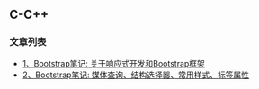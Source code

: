 C-C++
---

### 文章列表

- [1、Bootstrap笔记: 关于响应式开发和Bootstrap框架](./contents/1.md)
- [2、Bootstrap笔记: 媒体查询、结构选择器、常用样式、标签属性](./contents/2.md)
